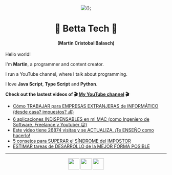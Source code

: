 <!-- Title and short presentation -->
<p align="center"><img alt="{};" src="https://yt3.ggpht.com/a/AATXAJwgLOMFmMyOY3EJbb0lkf3lynGR_1r6A6QL78ZY=s88-c-k-c0x00ffffff-no-rj"></p>
<h1 align="center">🤘 Betta Tech 🤘</h1>
<h4 align="center">(Martin Cristobal Balasch)</h4>

<!-- small paragraphs -->
Hello world!

I'm **Martin**, a programmer and content creator.

I run a YouTube channel, where I talk about programming.

I love **Java Script**, **Type Script** and **Python**.

**Check out the lastest videos of 🎬 [My YouTube channel](https://youtube.com/c/BettaTech) 🎬**
<!-- YouTube workflow implementation using this repository: https://github.com/gautamkrishnar/blog-post-workflow -->

<!-- YOUTUBE:START -->
- [Cómo TRABAJAR para EMPRESAS EXTRANJERAS de INFORMÁTICO (desde casa? impuestos? 💰)](https://www.youtube.com/watch?v=n7rrOQyN6oA)
- [6 aplicaciones INDISPENSABLES en mi MAC (como Ingeniero de Software, Freelance y Youtuber 😜)](https://www.youtube.com/watch?v=nJCI1REBYhQ)
- [Este vídeo tiene 26874 visitas y se ACTUALIZA. ¡Te ENSEÑO como hacerlo!](https://www.youtube.com/watch?v=Iq1LwfkvRS8)
- [5 consejos para SUPERAR el SÍNDROME del IMPOSTOR](https://www.youtube.com/watch?v=9yo_EJxfdFg)
- [ESTIMAR tareas de DESARROLLO de la MEJOR FORMA POSIBLE](https://www.youtube.com/watch?v=qTz4tnGSPGg)
<!-- YOUTUBE:END -->

---
 
<!-- Social media icons section -->
<p align="center">
  <a href="https://twitter.com/bettatech"><img src="https://www.flaticon.es/svg/static/icons/svg/733/733579.svg" width="35px"></a>
  <a href="https://www.youtube.com/c/BettaTech"><img src="https://www.flaticon.es/svg/static/icons/svg/1384/1384060.svg" width="35px"></a>
  <a href="https://instagram.com/betta_tech"><img src="https://www.flaticon.es/svg/static/icons/svg/733/733558.svg" width="35px"></a>
</p>

<!-- Thanks to https:flaticon.es for providing all the icons used in this README.md file>
